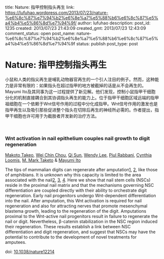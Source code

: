 title: Nature: 指甲控制指头再生
link: https://lufuhao.wordpress.com/2013/07/23/nature-%e6%8c%87%e7%94%b2%e6%8e%a7%e5%88%b6%e6%8c%87%e5%a4%b4%e5%86%8d%e7%94%9f/
author: lufuhao
description: 
post_id: 1235
created: 2013/07/23 21:43:09
created_gmt: 2013/07/23 12:43:09
comment_status: open
post_name: nature-%e6%8c%87%e7%94%b2%e6%8e%a7%e5%88%b6%e6%8c%87%e5%a4%b4%e5%86%8d%e7%94%9f
status: publish
post_type: post

# Nature: 指甲控制指头再生

小鼠和人类的指尖再生是哺乳动物器官再生的一个引人注目的例子。然而，这种能力是非常有限的：如果指头在超过指甲的地方被截掉的话是从不会再生的。 Mayumi Ito及其同事为这一过程提供了新见解。他们发现，控制小鼠指甲干细胞分化的机制直接耦合到其协调指头再生的能力上。位于指甲干细胞区域远端的指甲祖细胞在一个依赖于Wnt信号作用的过程中分化成指甲。Wnt信号作用的激发也是指甲再生以及吸引那些促进整个指头在切除后再生的神经所必需的。作者提出，指甲干细胞也许可用于为截肢者开发新的治疗方法。

 

### Wnt activation in nail epithelium couples nail growth to digit regeneration

[Makoto Takeo](http://www.nature.com/nature/journal/v499/n7457/full/nature12214.html#auth-1), [Wei Chin Chou](http://www.nature.com/nature/journal/v499/n7457/full/nature12214.html#auth-2), [Qi Sun](http://www.nature.com/nature/journal/v499/n7457/full/nature12214.html#auth-3), [Wendy Lee](http://www.nature.com/nature/journal/v499/n7457/full/nature12214.html#auth-4), [Piul Rabbani](http://www.nature.com/nature/journal/v499/n7457/full/nature12214.html#auth-5), [Cynthia Loomis](http://www.nature.com/nature/journal/v499/n7457/full/nature12214.html#auth-6), [M. Mark Taketo](http://www.nature.com/nature/journal/v499/n7457/full/nature12214.html#auth-7) & [Mayumi Ito](http://www.nature.com/nature/journal/v499/n7457/full/nature12214.html#auth-8)

The tips of mammalian digits can regenerate after amputation[1](http://www.nature.com/nature/journal/v499/n7457/full/nature12214.html#ref1), [2](http://www.nature.com/nature/journal/v499/n7457/full/nature12214.html#ref2), like those of amphibians. It is unknown why this capacity is limited to the area associated with the nail[2](http://www.nature.com/nature/journal/v499/n7457/full/nature12214.html#ref2), [3](http://www.nature.com/nature/journal/v499/n7457/full/nature12214.html#ref3), [4](http://www.nature.com/nature/journal/v499/n7457/full/nature12214.html#ref4). Here we show that nail stem cells (NSCs) reside in the proximal nail matrix and that the mechanisms governing NSC differentiation are coupled directly with their ability to orchestrate digit regeneration. Early nail progenitors undergo Wnt-dependent differentiation into the nail. After amputation, this Wnt activation is required for nail regeneration and also for attracting nerves that promote mesenchymal blastema growth, leading to the regeneration of the digit. Amputations proximal to the Wnt-active nail progenitors result in failure to regenerate the nail or digit. Nevertheless, β-catenin stabilization in the NSC region induced their regeneration. These results establish a link between NSC differentiation and digit regeneration, and suggest that NSCs may have the potential to contribute to the development of novel treatments for amputees.

doi: [10.1038/nature12214](http://dx.doi.org/10.1038/nature12214)